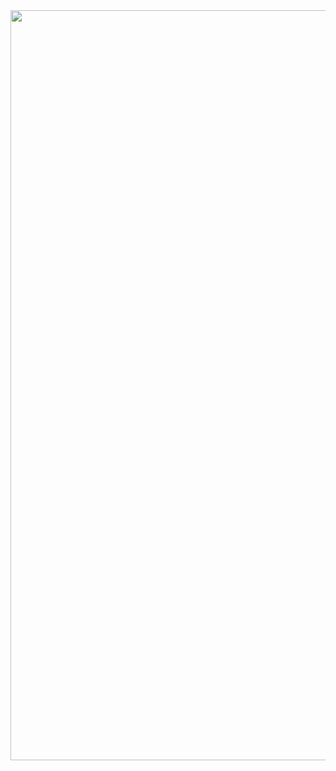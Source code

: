 
<img src="https://github.com/Zedd1558/Automated-Factory-Management-System-Delicia-Foods-Ltd./blob/master/FireShotm.png?raw=true" width="1200" />
